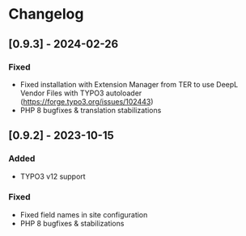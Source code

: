 # Changelog
 
## [0.9.3] - 2024-02-26
 
### Fixed
- Fixed installation with Extension Manager from TER to use DeepL Vendor Files with TYPO3 autoloader (https://forge.typo3.org/issues/102443)
- PHP 8 bugfixes & translation stabilizations
 
## [0.9.2] - 2023-10-15
 
### Added
- TYPO3 v12 support
 
### Fixed
- Fixed field names in site configuration
- PHP 8 bugfixes & stabilizations
